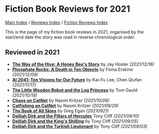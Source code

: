 # Fiction Book Reviews for 2021

[Main Index](../../../README.md) / [Reviews Index](../../README.md) / [Fiction Reviews Index](../README.md)

This is the page of my fiction book reviews in 2021, organised by the start/end date the story was read in reverse chronological order.

## Reviewed in 2021
- [**The Way of the Hive: A Honey Bee's Story**](20211216-WayOfTheHive.md) by Jay Hosler *(2021/12/16)*
- [**Phosphate Rocks: A Death in Ten Objects**](20211209-PhosphateRocks.md) by Fiona Erskine *(2021/12/09)*
- [**AI 2041: Ten Visions for Our Future**](20211117-AI2041.md) by Kai-Fu Lee, Chen Qiufan *(2021/11/17)*
- [**The Little Wooden Robot and the Log Princess**](20211019-LittleWoodenRobot.md) by Tom Gauld *(2021/10/19)*
- [**Chaos on CatNet**](20211006-ChaosOnCatNet.md) by Naomi Kritzer *(2021/10/06)*
- [**Catfishing on CatNet**](20210929-CatfishingOnCatNet.md) by Naomi Kritzer *(2021/09/29)*
- [**The Book of All Skies**](20210921-BookOfAllSkies.md) by Greg Egan *(20210921)*
- [**Delilah Dirk and the Pillars of Hercules**](20210910-DelilahDirkPillarsHercules.md) Tony Cliff *(2021/09/10)*
- [**Delilah Dirk and the King's Shilling**](20210905-DelilahDirkKingShilling.md) by Tony Cliff *(2021/09/05)*
- [**Delilah Dirk and the Turkish Lieutenant**](20210903-DelilahDirkTurkishLieutenant.md) by Tony Cliff *(2021/09/03)*
